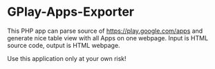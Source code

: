 GPlay-Apps-Exporter
===================

This PHP app can parse source of https://play.google.com/apps and generate nice table view with all Apps on one webpage. Input is HTML source code, output is HTML webpage.

Use this application only at your own risk!